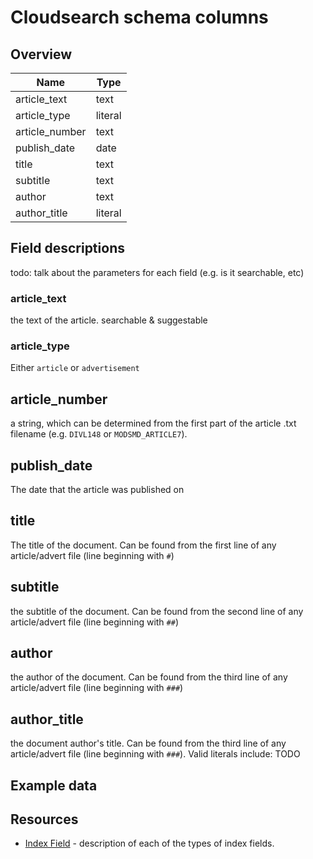 # Cloudsearch schema columns

## Overview
| Name           | Type    |
|----------------|---------|
| article_text   | text    |
| article_type   | literal |
| article_number | text    |
| publish_date   | date    |
| title          | text    |
| subtitle       | text    |
| author         | text    |
| author_title   | literal |

## Field descriptions
todo: talk about the parameters for each field (e.g. is it searchable, etc)

### article_text
the text of the article. searchable & suggestable

### article_type
Either `article` or `advertisement`

## article_number
a string, which can be determined from the first part of the article .txt filename (e.g. `DIVL148` or `MODSMD_ARTICLE7`).

## publish_date
The date that the article was published on

## title
The title of the document. Can be found from the first line of any article/advert file (line beginning with `#`)

## subtitle
the subtitle of the document. Can be found from the second line of any article/advert file (line beginning with `##`)

## author
the author of the document. Can be found from the third line of any article/advert file (line beginning with `###`)

## author_title
the document author's title. Can be found from the third line of any article/advert file (line beginning with `###`). Valid literals include: TODO

## Example data


## Resources
- [Index Field](https://docs.aws.amazon.com/cloudsearch/latest/developerguide/configuring-index-fields.html) - description of each of the types of index fields.